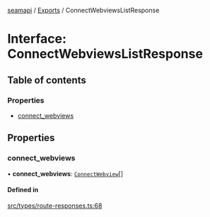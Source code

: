 [seamapi](../README.md) / [Exports](../modules.md) / ConnectWebviewsListResponse

# Interface: ConnectWebviewsListResponse

## Table of contents

### Properties

- [connect\_webviews](ConnectWebviewsListResponse.md#connect_webviews)

## Properties

### connect\_webviews

• **connect\_webviews**: [`ConnectWebview`](ConnectWebview.md)[]

#### Defined in

[src/types/route-responses.ts:68](https://github.com/seamapi/javascript/blob/main/src/types/route-responses.ts#L68)
